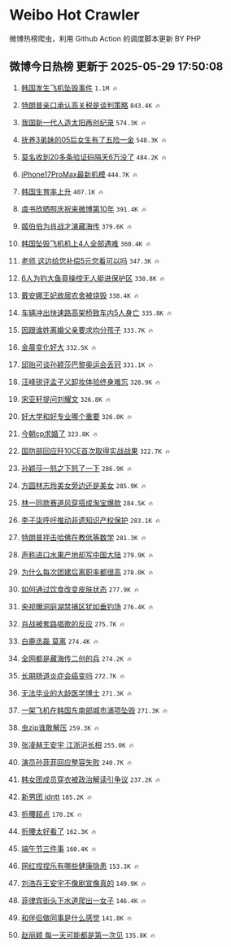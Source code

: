 # Weibo Hot Crawler 



微博热榜爬虫，利用 Github Action 的调度脚本更新 BY PHP 


## 微博今日热榜 更新于 2025-05-29 17:50:08 
1. [韩国发生飞机坠毁事件](https://s.weibo.com/weibo?q=%23%E9%9F%A9%E5%9B%BD%E5%8F%91%E7%94%9F%E9%A3%9E%E6%9C%BA%E5%9D%A0%E6%AF%81%E4%BA%8B%E4%BB%B6%23&t=31&band_rank=1&Refer=top) `1.1M 🔥` 

1. [特朗普亲口承认高关税是谈判策略](https://s.weibo.com/weibo?q=%23%E7%89%B9%E6%9C%97%E6%99%AE%E4%BA%B2%E5%8F%A3%E6%89%BF%E8%AE%A4%E9%AB%98%E5%85%B3%E7%A8%8E%E6%98%AF%E8%B0%88%E5%88%A4%E7%AD%96%E7%95%A5%23&t=31&band_rank=2&Refer=top) `843.4K 🔥` 

1. [我国新一代人造太阳再创纪录](https://s.weibo.com/weibo?q=%23%E6%88%91%E5%9B%BD%E6%96%B0%E4%B8%80%E4%BB%A3%E4%BA%BA%E9%80%A0%E5%A4%AA%E9%98%B3%E5%86%8D%E5%88%9B%E7%BA%AA%E5%BD%95%23&t=31&band_rank=3&Refer=top) `574.3K 🔥` 

1. [抚养3弟妹的05后女生有了五险一金](https://s.weibo.com/weibo?q=%23%E6%8A%9A%E5%85%BB3%E5%BC%9F%E5%A6%B9%E7%9A%8405%E5%90%8E%E5%A5%B3%E7%94%9F%E6%9C%89%E4%BA%86%E4%BA%94%E9%99%A9%E4%B8%80%E9%87%91%23&t=31&band_rank=4&Refer=top) `548.3K 🔥` 

1. [莫名收到20多条验证码隔天6万没了](https://s.weibo.com/weibo?q=%23%E8%8E%AB%E5%90%8D%E6%94%B6%E5%88%B020%E5%A4%9A%E6%9D%A1%E9%AA%8C%E8%AF%81%E7%A0%81%E9%9A%94%E5%A4%A96%E4%B8%87%E6%B2%A1%E4%BA%86%23&t=31&band_rank=5&Refer=top) `484.2K 🔥` 

1. [iPhone17ProMax最新机模](https://s.weibo.com/weibo?q=%23iPhone17ProMax%E6%9C%80%E6%96%B0%E6%9C%BA%E6%A8%A1%23&t=31&band_rank=6&Refer=top) `444.7K 🔥` 

1. [韩国生育率上升](https://s.weibo.com/weibo?q=%23%E9%9F%A9%E5%9B%BD%E7%94%9F%E8%82%B2%E7%8E%87%E4%B8%8A%E5%8D%87%23&t=31&band_rank=7&Refer=top) `407.1K 🔥` 

1. [虞书欣晒照庆祝来微博第10年](https://s.weibo.com/weibo?q=%23%E8%99%9E%E4%B9%A6%E6%AC%A3%E6%99%92%E7%85%A7%E5%BA%86%E7%A5%9D%E6%9D%A5%E5%BE%AE%E5%8D%9A%E7%AC%AC10%E5%B9%B4%23&t=31&band_rank=8&Refer=top) `391.4K 🔥` 

1. [姬伯伯为肖战才演藏海传](https://s.weibo.com/weibo?q=%E5%A7%AC%E4%BC%AF%E4%BC%AF%E4%B8%BA%E8%82%96%E6%88%98%E6%89%8D%E6%BC%94%E8%97%8F%E6%B5%B7%E4%BC%A0&t=31&band_rank=9&Refer=top) `379.6K 🔥` 

1. [韩国坠毁飞机机上4人全部遇难](https://s.weibo.com/weibo?q=%23%E9%9F%A9%E5%9B%BD%E5%9D%A0%E6%AF%81%E9%A3%9E%E6%9C%BA%E6%9C%BA%E4%B8%8A4%E4%BA%BA%E5%85%A8%E9%83%A8%E9%81%87%E9%9A%BE%23&t=31&band_rank=10&Refer=top) `360.4K 🔥` 

1. [老师 这边给您补偿5元您看可以吗](https://s.weibo.com/weibo?q=%E8%80%81%E5%B8%88%20%E8%BF%99%E8%BE%B9%E7%BB%99%E6%82%A8%E8%A1%A5%E5%81%BF5%E5%85%83%E6%82%A8%E7%9C%8B%E5%8F%AF%E4%BB%A5%E5%90%97&t=31&band_rank=11&Refer=top) `347.3K 🔥` 

1. [6人为钓大鱼竟操控无人艇进保护区](https://s.weibo.com/weibo?q=%236%E4%BA%BA%E4%B8%BA%E9%92%93%E5%A4%A7%E9%B1%BC%E7%AB%9F%E6%93%8D%E6%8E%A7%E6%97%A0%E4%BA%BA%E8%89%87%E8%BF%9B%E4%BF%9D%E6%8A%A4%E5%8C%BA%23&t=31&band_rank=12&Refer=top) `338.8K 🔥` 

1. [戴安娜王妃故居农舍被烧毁](https://s.weibo.com/weibo?q=%23%E6%88%B4%E5%AE%89%E5%A8%9C%E7%8E%8B%E5%A6%83%E6%95%85%E5%B1%85%E5%86%9C%E8%88%8D%E8%A2%AB%E7%83%A7%E6%AF%81%23&t=31&band_rank=13&Refer=top) `338.4K 🔥` 

1. [车辆冲出快速路高架桥致车内5人身亡](https://s.weibo.com/weibo?q=%E8%BD%A6%E8%BE%86%E5%86%B2%E5%87%BA%E5%BF%AB%E9%80%9F%E8%B7%AF%E9%AB%98%E6%9E%B6%E6%A1%A5%E8%87%B4%E8%BD%A6%E5%86%855%E4%BA%BA%E8%BA%AB%E4%BA%A1&t=31&band_rank=14&Refer=top) `335.8K 🔥` 

1. [因跟谁姓离婚父亲要求均分孩子](https://s.weibo.com/weibo?q=%23%E5%9B%A0%E8%B7%9F%E8%B0%81%E5%A7%93%E7%A6%BB%E5%A9%9A%E7%88%B6%E4%BA%B2%E8%A6%81%E6%B1%82%E5%9D%87%E5%88%86%E5%AD%A9%E5%AD%90%23&t=31&band_rank=15&Refer=top) `333.7K 🔥` 

1. [金晨变化好大](https://s.weibo.com/weibo?q=%23%E9%87%91%E6%99%A8%E5%8F%98%E5%8C%96%E5%A5%BD%E5%A4%A7%23&t=31&band_rank=16&Refer=top) `332.5K 🔥` 

1. [邱贻可谈孙颖莎巴黎奥运会丢冠](https://s.weibo.com/weibo?q=%23%E9%82%B1%E8%B4%BB%E5%8F%AF%E8%B0%88%E5%AD%99%E9%A2%96%E8%8E%8E%E5%B7%B4%E9%BB%8E%E5%A5%A5%E8%BF%90%E4%BC%9A%E4%B8%A2%E5%86%A0%23&t=31&band_rank=17&Refer=top) `331.1K 🔥` 

1. [汪峰锐评孟子义卸妆体验终身难忘](https://s.weibo.com/weibo?q=%E6%B1%AA%E5%B3%B0%E9%94%90%E8%AF%84%E5%AD%9F%E5%AD%90%E4%B9%89%E5%8D%B8%E5%A6%86%E4%BD%93%E9%AA%8C%E7%BB%88%E8%BA%AB%E9%9A%BE%E5%BF%98&t=31&band_rank=18&Refer=top) `328.9K 🔥` 

1. [宋亚轩提问刘耀文](https://s.weibo.com/weibo?q=%23%E5%AE%8B%E4%BA%9A%E8%BD%A9%E6%8F%90%E9%97%AE%E5%88%98%E8%80%80%E6%96%87%23&t=31&band_rank=19&Refer=top) `326.8K 🔥` 

1. [好大学和好专业哪个重要](https://s.weibo.com/weibo?q=%E5%A5%BD%E5%A4%A7%E5%AD%A6%E5%92%8C%E5%A5%BD%E4%B8%93%E4%B8%9A%E5%93%AA%E4%B8%AA%E9%87%8D%E8%A6%81&t=31&band_rank=20&Refer=top) `326.0K 🔥` 

1. [今朝cp求婚了](https://s.weibo.com/weibo?q=%23%E4%BB%8A%E6%9C%9Dcp%E6%B1%82%E5%A9%9A%E4%BA%86%23&t=31&band_rank=21&Refer=top) `323.8K 🔥` 

1. [国防部回应歼10CE首次取得实战战果](https://s.weibo.com/weibo?q=%23%E5%9B%BD%E9%98%B2%E9%83%A8%E5%9B%9E%E5%BA%94%E6%AD%BC10CE%E9%A6%96%E6%AC%A1%E5%8F%96%E5%BE%97%E5%AE%9E%E6%88%98%E6%88%98%E6%9E%9C%23&t=31&band_rank=22&Refer=top) `322.7K 🔥` 

1. [孙颖莎一怒之下怒了一下](https://s.weibo.com/weibo?q=%23%E5%AD%99%E9%A2%96%E8%8E%8E%E4%B8%80%E6%80%92%E4%B9%8B%E4%B8%8B%E6%80%92%E4%BA%86%E4%B8%80%E4%B8%8B%23&t=31&band_rank=23&Refer=top) `286.9K 🔥` 

1. [方圆林志玲美女旁边还是美女](https://s.weibo.com/weibo?q=%E6%96%B9%E5%9C%86%E6%9E%97%E5%BF%97%E7%8E%B2%E7%BE%8E%E5%A5%B3%E6%97%81%E8%BE%B9%E8%BF%98%E6%98%AF%E7%BE%8E%E5%A5%B3&t=31&band_rank=24&Refer=top) `285.9K 🔥` 

1. [林一同款赛道风穿搭成淘宝爆款](https://s.weibo.com/weibo?q=%23%E6%9E%97%E4%B8%80%E5%90%8C%E6%AC%BE%E8%B5%9B%E9%81%93%E9%A3%8E%E7%A9%BF%E6%90%AD%E6%88%90%E6%B7%98%E5%AE%9D%E7%88%86%E6%AC%BE%23&t=31&band_rank=25&Refer=top) `284.5K 🔥` 

1. [李子柒呼吁推动非遗知识产权保护](https://s.weibo.com/weibo?q=%23%E6%9D%8E%E5%AD%90%E6%9F%92%E5%91%BC%E5%90%81%E6%8E%A8%E5%8A%A8%E9%9D%9E%E9%81%97%E7%9F%A5%E8%AF%86%E4%BA%A7%E6%9D%83%E4%BF%9D%E6%8A%A4%23&t=31&band_rank=26&Refer=top) `283.1K 🔥` 

1. [特朗普抨击哈佛在教低等数学](https://s.weibo.com/weibo?q=%23%E7%89%B9%E6%9C%97%E6%99%AE%E6%8A%A8%E5%87%BB%E5%93%88%E4%BD%9B%E5%9C%A8%E6%95%99%E4%BD%8E%E7%AD%89%E6%95%B0%E5%AD%A6%23&t=31&band_rank=27&Refer=top) `281.3K 🔥` 

1. [声称进口水果产地却写中国大陆](https://s.weibo.com/weibo?q=%23%E5%A3%B0%E7%A7%B0%E8%BF%9B%E5%8F%A3%E6%B0%B4%E6%9E%9C%E4%BA%A7%E5%9C%B0%E5%8D%B4%E5%86%99%E4%B8%AD%E5%9B%BD%E5%A4%A7%E9%99%86%23&t=31&band_rank=28&Refer=top) `279.9K 🔥` 

1. [为什么每次团建后离职率都很高](https://s.weibo.com/weibo?q=%E4%B8%BA%E4%BB%80%E4%B9%88%E6%AF%8F%E6%AC%A1%E5%9B%A2%E5%BB%BA%E5%90%8E%E7%A6%BB%E8%81%8C%E7%8E%87%E9%83%BD%E5%BE%88%E9%AB%98&t=31&band_rank=29&Refer=top) `278.0K 🔥` 

1. [如何通过饮食改变皮肤状态](https://s.weibo.com/weibo?q=%E5%A6%82%E4%BD%95%E9%80%9A%E8%BF%87%E9%A5%AE%E9%A3%9F%E6%94%B9%E5%8F%98%E7%9A%AE%E8%82%A4%E7%8A%B6%E6%80%81&t=31&band_rank=30&Refer=top) `277.9K 🔥` 

1. [央视曝洞庭湖禁捕区犹如垂钓场](https://s.weibo.com/weibo?q=%23%E5%A4%AE%E8%A7%86%E6%9B%9D%E6%B4%9E%E5%BA%AD%E6%B9%96%E7%A6%81%E6%8D%95%E5%8C%BA%E7%8A%B9%E5%A6%82%E5%9E%82%E9%92%93%E5%9C%BA%23&t=31&band_rank=31&Refer=top) `276.4K 🔥` 

1. [肖战被套路唱歌的反应](https://s.weibo.com/weibo?q=%23%E8%82%96%E6%88%98%E8%A2%AB%E5%A5%97%E8%B7%AF%E5%94%B1%E6%AD%8C%E7%9A%84%E5%8F%8D%E5%BA%94%23&t=31&band_rank=32&Refer=top) `275.7K 🔥` 

1. [白鹿丞磊 莫离](https://s.weibo.com/weibo?q=%E7%99%BD%E9%B9%BF%E4%B8%9E%E7%A3%8A%20%E8%8E%AB%E7%A6%BB&t=31&band_rank=33&Refer=top) `274.4K 🔥` 

1. [全网都是藏海传二创的兵](https://s.weibo.com/weibo?q=%E5%85%A8%E7%BD%91%E9%83%BD%E6%98%AF%E8%97%8F%E6%B5%B7%E4%BC%A0%E4%BA%8C%E5%88%9B%E7%9A%84%E5%85%B5&t=31&band_rank=34&Refer=top) `274.2K 🔥` 

1. [长期肠道炎症会癌变吗](https://s.weibo.com/weibo?q=%23%E9%95%BF%E6%9C%9F%E8%82%A0%E9%81%93%E7%82%8E%E7%97%87%E4%BC%9A%E7%99%8C%E5%8F%98%E5%90%97%23&t=31&band_rank=35&Refer=top) `272.7K 🔥` 

1. [无法毕业的大龄医学博士](https://s.weibo.com/weibo?q=%23%E6%97%A0%E6%B3%95%E6%AF%95%E4%B8%9A%E7%9A%84%E5%A4%A7%E9%BE%84%E5%8C%BB%E5%AD%A6%E5%8D%9A%E5%A3%AB%23&t=31&band_rank=36&Refer=top) `271.3K 🔥` 

1. [一架飞机在韩国东南部城市浦项坠毁](https://s.weibo.com/weibo?q=%23%E4%B8%80%E6%9E%B6%E9%A3%9E%E6%9C%BA%E5%9C%A8%E9%9F%A9%E5%9B%BD%E4%B8%9C%E5%8D%97%E9%83%A8%E5%9F%8E%E5%B8%82%E6%B5%A6%E9%A1%B9%E5%9D%A0%E6%AF%81%23&t=31&band_rank=37&Refer=top) `271.3K 🔥` 

1. [虫zip谁敢解压](https://s.weibo.com/weibo?q=%E8%99%ABzip%E8%B0%81%E6%95%A2%E8%A7%A3%E5%8E%8B&t=31&band_rank=38&Refer=top) `259.3K 🔥` 

1. [张凌赫王安宇 江浙沪长相](https://s.weibo.com/weibo?q=%E5%BC%A0%E5%87%8C%E8%B5%AB%E7%8E%8B%E5%AE%89%E5%AE%87%20%E6%B1%9F%E6%B5%99%E6%B2%AA%E9%95%BF%E7%9B%B8&t=31&band_rank=39&Refer=top) `255.0K 🔥` 

1. [演员孙菲菲回应整容失败](https://s.weibo.com/weibo?q=%23%E6%BC%94%E5%91%98%E5%AD%99%E8%8F%B2%E8%8F%B2%E5%9B%9E%E5%BA%94%E6%95%B4%E5%AE%B9%E5%A4%B1%E8%B4%A5%23&t=31&band_rank=40&Refer=top) `240.7K 🔥` 

1. [韩女团成员穿衣被政治解读引争议](https://s.weibo.com/weibo?q=%23%E9%9F%A9%E5%A5%B3%E5%9B%A2%E6%88%90%E5%91%98%E7%A9%BF%E8%A1%A3%E8%A2%AB%E6%94%BF%E6%B2%BB%E8%A7%A3%E8%AF%BB%E5%BC%95%E4%BA%89%E8%AE%AE%23&t=31&band_rank=41&Refer=top) `237.2K 🔥` 

1. [新男团 idntt](https://s.weibo.com/weibo?q=%E6%96%B0%E7%94%B7%E5%9B%A2%20idntt&t=31&band_rank=42&Refer=top) `185.2K 🔥` 

1. [折腰超点](https://s.weibo.com/weibo?q=%E6%8A%98%E8%85%B0%E8%B6%85%E7%82%B9&t=31&band_rank=43&Refer=top) `170.2K 🔥` 

1. [折腰太好看了](https://s.weibo.com/weibo?q=%E6%8A%98%E8%85%B0%E5%A4%AA%E5%A5%BD%E7%9C%8B%E4%BA%86&t=31&band_rank=44&Refer=top) `162.3K 🔥` 

1. [端午节三件事](https://s.weibo.com/weibo?q=%E7%AB%AF%E5%8D%88%E8%8A%82%E4%B8%89%E4%BB%B6%E4%BA%8B&t=31&band_rank=45&Refer=top) `160.4K 🔥` 

1. [网红捏捏乐有哪些健康隐患](https://s.weibo.com/weibo?q=%E7%BD%91%E7%BA%A2%E6%8D%8F%E6%8D%8F%E4%B9%90%E6%9C%89%E5%93%AA%E4%BA%9B%E5%81%A5%E5%BA%B7%E9%9A%90%E6%82%A3&t=31&band_rank=46&Refer=top) `153.3K 🔥` 

1. [刘浩存王安宇不像剧宣像真的](https://s.weibo.com/weibo?q=%E5%88%98%E6%B5%A9%E5%AD%98%E7%8E%8B%E5%AE%89%E5%AE%87%E4%B8%8D%E5%83%8F%E5%89%A7%E5%AE%A3%E5%83%8F%E7%9C%9F%E7%9A%84&t=31&band_rank=47&Refer=top) `149.9K 🔥` 

1. [菲律宾街头下水道爬出一女子](https://s.weibo.com/weibo?q=%23%E8%8F%B2%E5%BE%8B%E5%AE%BE%E8%A1%97%E5%A4%B4%E4%B8%8B%E6%B0%B4%E9%81%93%E7%88%AC%E5%87%BA%E4%B8%80%E5%A5%B3%E5%AD%90%23&t=31&band_rank=48&Refer=top) `146.4K 🔥` 

1. [和伴侣做同事是什么感觉](https://s.weibo.com/weibo?q=%E5%92%8C%E4%BC%B4%E4%BE%A3%E5%81%9A%E5%90%8C%E4%BA%8B%E6%98%AF%E4%BB%80%E4%B9%88%E6%84%9F%E8%A7%89&t=31&band_rank=49&Refer=top) `141.8K 🔥` 

1. [赵丽颖 每一天可能都是第一次见](https://s.weibo.com/weibo?q=%E8%B5%B5%E4%B8%BD%E9%A2%96%20%E6%AF%8F%E4%B8%80%E5%A4%A9%E5%8F%AF%E8%83%BD%E9%83%BD%E6%98%AF%E7%AC%AC%E4%B8%80%E6%AC%A1%E8%A7%81&t=31&band_rank=50&Refer=top) `135.8K 🔥` 

